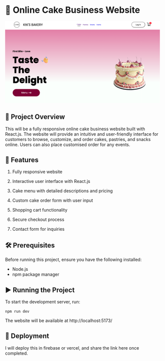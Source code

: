 # 🍰 Online Cake Business Website

![alt text](<Screenshot 2025-02-04 at 19.54.35.png>)

## 📌 Project Overview

This will be a fully responsive online cake business website built with React.js. The website will provide an intuitive and user-friendly interface for customers to browse, customize, and order cakes, pastries, and snacks online. Users can also place customised order for any events.

## 🚀 Features

1. Fully responsive website

2. Interactive user interface with React.js

3. Cake menu with detailed descriptions and pricing

4. Custom cake order form with user input

5. Shopping cart functionality

6. Secure checkout process

7. Contact form for inquiries

## 🛠️ Prerequisites

Before running this project, ensure you have the following installed:

* Node.js
* npm package manager


## ▶️ Running the Project

To start the development server, run:

```
npm run dev

```
The website will be available at http://localhost:5173/


## 🚀 Deployment

I will deploy this in firebase or vercel, and share the link here once completed.
